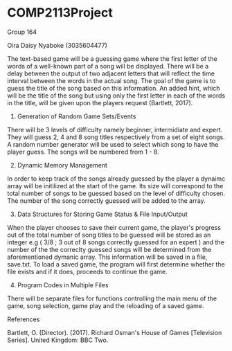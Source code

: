 # COMP2113Project

Group 164

Oira Daisy Nyaboke (3035604477)

The text-based game will be a guessing game where the first letter of the words of a well-known part of 
a song will be displayed. There will be a delay between the output of two adjacent letters that will reflect
the time interval between the words in the actual song. The goal of the game is to guess the title of the song
based on this information. An added hint, which will be the title of the song but using only the first letter in 
each of the words in the title, will be given upon the players request (Bartlett, 2017).

1. Generation of Random Game Sets/Events

There will be 3 levels of difficulty namely beginner, intermidiate and expert. They will guess 2, 4 and 8 song 
titles respectively from a set of eight songs. A random number generator will be used to select which song to 
have the player guess. The songs will be numbered from 1 - 8.

2. Dynamic Memory Management

In order to keep track of the songs already guessed by the player a dynaimc array will be initilized at the start 
of the game. Its size will correspond to the total number of songs to be guessed based on the level of difficulty
chosen. The number of the song correctly guessed will be added to the array.

3. Data Structures for Storing Game Status & File Input/Output

When the player chooses to save their current game, the player's progress out of the total number of song titles to be guessed 
will be stored as an integer e.g ( 3/8 ; 3 out of 8 songs correctly guessed for an expert ) and the number of the the correclty
guessed songs will be determined from the aforementioned dymanic array. This information will be saved in a file, save.txt. To 
load a saved game, the program will first determine whether the file exists and if it does, proceeds to continue the game.

4. Program Codes in Multiple Files

There will be separate files for functions controlling the main menu of the game, song selection, game play and the reloading of a
saved game. 

References

Bartlett, O. (Director). (2017). Richard Osman's House of Games [Television Series]. United Kingdom: BBC Two.


